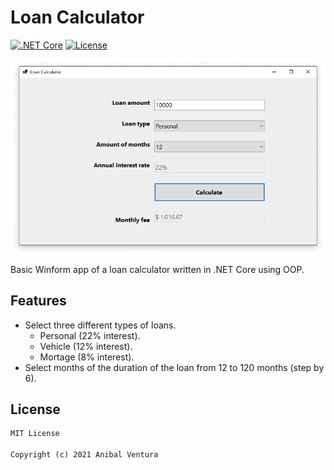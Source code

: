 # Loan Calculator

[![.NET Core](https://img.shields.io/static/v1?label=.NET%20Core&message=3.1&color=purple)](https://dotnet.microsoft.com)
[![License](https://img.shields.io/static/v1?label=License&message=MIT&color=blue)](LICENCE.md)

<img src="Preview.png" align="center"/>

Basic Winform app of a loan calculator written in .NET Core using OOP.

## Features

- Select three different types of loans.
  - Personal (22% interest).
  - Vehicle (12% interest).
  - Mortage (8% interest).
- Select months of the duration of the loan from 12 to 120 months (step by 6).

## License

```xml
MIT License

Copyright (c) 2021 Anibal Ventura
```
